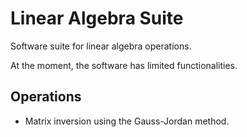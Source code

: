# Linear Algebra Suite
Software suite for linear algebra operations.

At the moment, the software has limited functionalities.

## Operations
- Matrix inversion using the Gauss-Jordan method.
